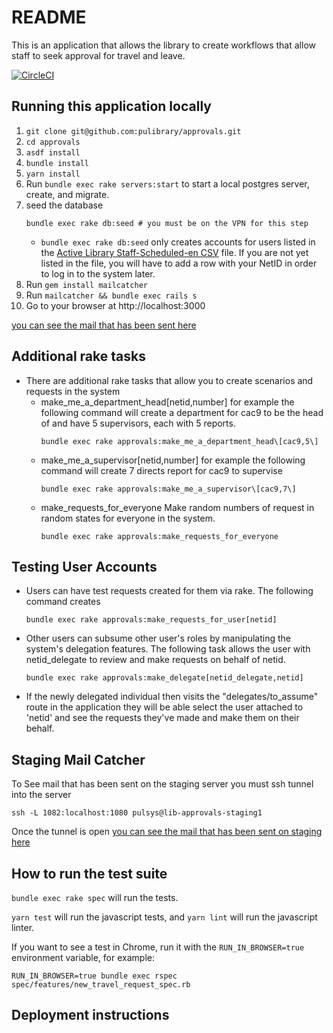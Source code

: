# README

This is an application that allows the library to create workflows that allow staff to seek approval for travel and leave. 

[![CircleCI](https://circleci.com/gh/pulibrary/approvals.svg?style=svg)](https://circleci.com/gh/pulibrary/approvals)

## Running this application locally

1. `git clone git@github.com:pulibrary/approvals.git`
2. `cd approvals`
3. `asdf install`
4. `bundle install`
5. `yarn install`
1. Run `bundle exec rake servers:start` to start a local postgres server, create, and migrate.
1. seed the database
     ```
     bundle exec rake db:seed # you must be on the VPN for this step
     ```
   * `bundle exec rake db:seed` only creates accounts for users listed in the [Active Library Staff-Scheduled-en CSV](https://github.com/pulibrary/approvals/blob/main/Active%20Library%20Staff%20-%20Scheduled-en.csv) file.  If you are not yet listed in the file, you will have to add a row with your NetID in order to log
   in to the system later.
1. Run `gem install mailcatcher`
1. Run `mailcatcher && bundle exec rails s`
2. Go to your browser at http://localhost:3000

[you can see the mail that has been sent here]( http://localhost:1080/)

## Additional rake tasks
   * There are additional rake tasks that allow you to create scenarios and requests in the system
     * make_me_a_department_head\[netid,number\]
        for example the following command will create a department for cac9 to be the head of and have 5 supervisors, each with 5 reports.
       ```
       bundle exec rake approvals:make_me_a_department_head\[cac9,5\]
       ```
     * make_me_a_supervisor\[netid,number\]
       for example the following command will create 7 directs report for cac9 to supervise
       ```
       bundle exec rake approvals:make_me_a_supervisor\[cac9,7\]
       ```
     * make_requests_for_everyone
       Make random numbers of request in random states for everyone in the system.
       ```
       bundle exec rake approvals:make_requests_for_everyone
       ```
    
## Testing User Accounts
  * Users can have test requests created for them via rake. The following command creates 
    ```
    bundle exec rake approvals:make_requests_for_user[netid]
    ```
  * Other users can subsume other user's roles by manipulating the system's delegation features. The following task allows the user with netid_delegate to review and make requests on behalf of netid. 
    ```
    bundle exec rake approvals:make_delegate[netid_delegate,netid]
    ```
  * If the newly delegated individual then visits the "delegates/to_assume" route in the application they will be able select the user attached to 'netid' and see the requests they've made and make them on their behalf.  
     
## Staging Mail Catcher
  To See mail that has been sent on the staging server you must ssh tunnel into the server
  ```
  ssh -L 1082:localhost:1080 pulsys@lib-approvals-staging1
  ```
  Once the tunnel is open [you can see the mail that has been sent on staging here]( http://localhost:1082/)
     
## How to run the test suite

`bundle exec rake spec` will run the tests.

`yarn test` will run the javascript tests, and `yarn lint` will run the javascript
linter.

If you want to see a test in Chrome, run it with the `RUN_IN_BROWSER=true` environment variable, for example:

    RUN_IN_BROWSER=true bundle exec rspec spec/features/new_travel_request_spec.rb

## Deployment instructions


